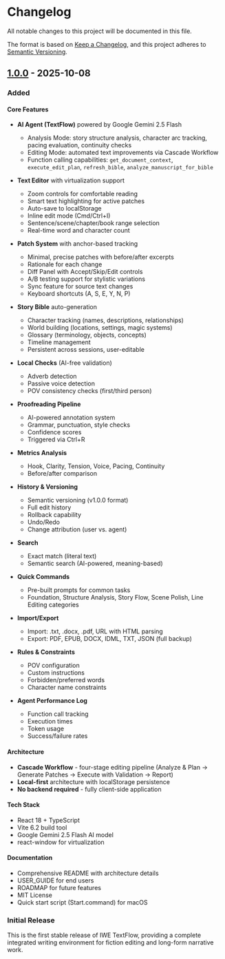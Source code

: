 # Changelog

All notable changes to this project will be documented in this file.

The format is based on [Keep a Changelog](https://keepachangelog.com/en/1.0.0/),
and this project adheres to [Semantic Versioning](https://semver.org/spec/v2.0.0.html).

## [1.0.0] - 2025-10-08

### Added

#### Core Features
- **AI Agent (TextFlow)** powered by Google Gemini 2.5 Flash
  - Analysis Mode: story structure analysis, character arc tracking, pacing evaluation, continuity checks
  - Editing Mode: automated text improvements via Cascade Workflow
  - Function calling capabilities: `get_document_context`, `execute_edit_plan`, `refresh_bible`, `analyze_manuscript_for_bible`

- **Text Editor** with virtualization support
  - Zoom controls for comfortable reading
  - Smart text highlighting for active patches
  - Auto-save to localStorage
  - Inline edit mode (Cmd/Ctrl+I)
  - Sentence/scene/chapter/book range selection
  - Real-time word and character count

- **Patch System** with anchor-based tracking
  - Minimal, precise patches with before/after excerpts
  - Rationale for each change
  - Diff Panel with Accept/Skip/Edit controls
  - A/B testing support for stylistic variations
  - Sync feature for source text changes
  - Keyboard shortcuts (A, S, E, Y, N, P)

- **Story Bible** auto-generation
  - Character tracking (names, descriptions, relationships)
  - World building (locations, settings, magic systems)
  - Glossary (terminology, objects, concepts)
  - Timeline management
  - Persistent across sessions, user-editable

- **Local Checks** (AI-free validation)
  - Adverb detection
  - Passive voice detection
  - POV consistency checks (first/third person)

- **Proofreading Pipeline**
  - AI-powered annotation system
  - Grammar, punctuation, style checks
  - Confidence scores
  - Triggered via Ctrl+R

- **Metrics Analysis**
  - Hook, Clarity, Tension, Voice, Pacing, Continuity
  - Before/after comparison

- **History & Versioning**
  - Semantic versioning (v1.0.0 format)
  - Full edit history
  - Rollback capability
  - Undo/Redo
  - Change attribution (user vs. agent)

- **Search**
  - Exact match (literal text)
  - Semantic search (AI-powered, meaning-based)

- **Quick Commands**
  - Pre-built prompts for common tasks
  - Foundation, Structure Analysis, Story Flow, Scene Polish, Line Editing categories

- **Import/Export**
  - Import: .txt, .docx, .pdf, URL with HTML parsing
  - Export: PDF, EPUB, DOCX, IDML, TXT, JSON (full backup)

- **Rules & Constraints**
  - POV configuration
  - Custom instructions
  - Forbidden/preferred words
  - Character name constraints

- **Agent Performance Log**
  - Function call tracking
  - Execution times
  - Token usage
  - Success/failure rates

#### Architecture
- **Cascade Workflow** - four-stage editing pipeline (Analyze & Plan → Generate Patches → Execute with Validation → Report)
- **Local-first** architecture with localStorage persistence
- **No backend required** - fully client-side application

#### Tech Stack
- React 18 + TypeScript
- Vite 6.2 build tool
- Google Gemini 2.5 Flash AI model
- react-window for virtualization

#### Documentation
- Comprehensive README with architecture details
- USER_GUIDE for end users
- ROADMAP for future features
- MIT License
- Quick start script (Start.command) for macOS

### Initial Release
This is the first stable release of IWE TextFlow, providing a complete integrated writing environment for fiction editing and long-form narrative work.

[1.0.0]: https://github.com/KazKozDev/textflow/releases/tag/v1.0.0

